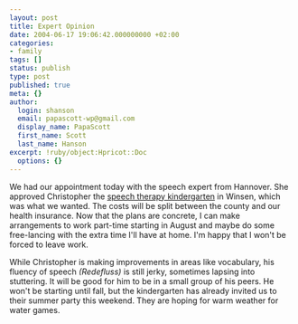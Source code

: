 ```yaml
---
layout: post
title: Expert Opinion
date: 2004-06-17 19:06:42.000000000 +02:00
categories:
- family
tags: []
status: publish
type: post
published: true
meta: {}
author:
  login: shanson
  email: papascott-wp@gmail.com
  display_name: PapaScott
  first_name: Scott
  last_name: Hanson
excerpt: !ruby/object:Hpricot::Doc
  options: {}
---
```

<p>We had our appointment today with the speech expert from Hannover. She approved Christopher the <a href="http://www.papascott.de/archives/2004/05/19/kindergarten-watch/">speech therapy kindergarten</a> in Winsen, which was what we wanted. The costs will be split between the county and our health insurance. Now that the plans are concrete, I can make arrangements to work part-time starting in August and maybe do some free-lancing with the extra time I'll have at home. I'm happy that I won't be forced to leave work. </p>
<p>While Christopher is making improvements in areas like vocabulary, his fluency of speech <em>(Redefluss)</em> is still jerky, sometimes lapsing into stuttering.  It will be good for him to be in a small group of his peers. He won't be starting until fall, but the kindergarten has already invited us to their summer party this weekend. They are hoping for warm weather for water games.</p>
